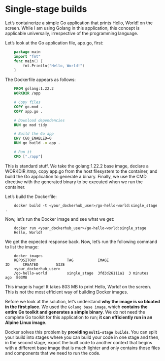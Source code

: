 # Single-stage builds

Let’s containerize a simple Go application that prints Hello, World! on the screen. While I am using Golang in this application, this concept is applicable universally, irrespective of the programming language.

Let’s look at the Go application file, app.go, first:

```go
    package main
    import "fmt"
    func main() {
        fmt.Println("Hello, World!")
    }
```

The Dockerfile appears as follows:

```Dockerfile
    FROM golang:1.22.2
    WORKDIR /app

    # Copy files
    COPY go.mod .
    COPY app.go .

    # Download dependencies
    RUN go mod tidy

    # Build the Go app
    ENV CGO_ENABLED=0
    RUN go build -o app .

    # Run it
    CMD ["./app"]

```

This is standard stuff. We take the golang:1.22.2 base image, declare a WORKDIR /tmp, copy app.go from the host filesystem to the container, and build the Go application to generate a binary. Finally, we use the CMD directive with the generated binary to be executed when we run the container.

Let’s build the Dockerfile:

```shell
    docker build -t <your_dockerhub_user>/go-hello-world:single_stage .
```

Now, let’s run the Docker image and see what we get:
```Shell
    docker run <your_dockerhub_user>/go-hello-world:single_stage
    Hello, World!
```
We get the expected response back. Now, let’s run the following command to list the image:
```shell
    docker images
    REPOSITORY              TAG           IMAGE ID      CREATED        SIZE
    <your_dockerhub_user>
    /go-hello-world         single_stage  3fd3d26111a1  3 minutes ago  803MB
```

This image is huge! It takes 803 MB to print Hello, World! on the screen. This is not the most efficient way of building Docker images.

Before we look at the solution, let’s understand **why the image is so bloated in the first place**. We used the `Golang base image`, which **contains the entire Go toolkit and generates a simple binary**. We do not need the complete Go toolkit for this application to run; **it can efficiently run in an Alpine Linux image**.

Docker solves this problem by **providing `multi-stage builds`**. You can split your build into stages where you can build your code in one stage and then, in the second stage, export the built code to another context that begins with a different base image that is much lighter and only contains those files and components that we need to run the code.